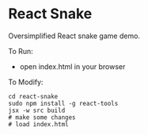 React Snake
===========

Oversimplified React snake game demo.

To Run:
* open index.html in your browser

To Modify:
```
cd react-snake
sudo npm install -g react-tools
jsx -w src build
# make some changes
# load index.html
```
